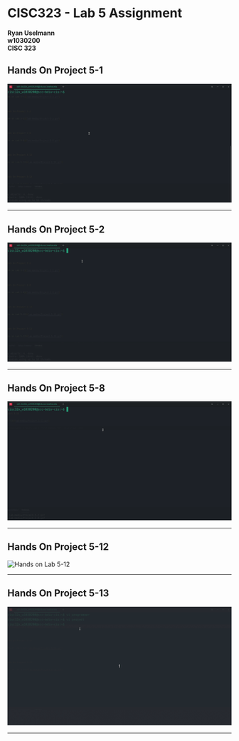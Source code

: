# CISC323 - Lab 5 Assignment

**Ryan Uselmann**<br>
**w1030200**<br>
**CISC 323**


## Hands On Project 5-1

![Hands on Lab 5-1](lab-media/Project-5-1.gif)

------

## Hands On Project 5-2

![Hands on Lab 5-2](lab-media/Project-5-2.gif)

------

## Hands On Project 5-8

![Hands on Lab 5-8](lab-media/Project-5-8.gif)

------

## Hands On Project 5-12

![Hands on Lab 5-12](lab-media/Project-5-12.gif)

------

## Hands On Project 5-13

![Hands on Lab 5-13](lab-media/Project-5-13.gif)

------
